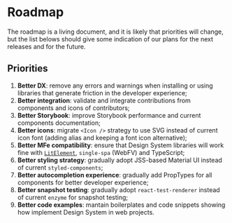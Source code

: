 # Roadmap

The roadmap is a living document, and it is likely that priorities will change,
but the list belows should give some indication of our plans for the next releases and for the future.

## Priorities

1. **Better DX**: remove any errors and warnings when installing or using libraries that generate friction in the developer experience;
2. **Better integration**: validate and integrate contributions from components and icons of contributors;
3. **Better Storybook**: improve Storybook performance and current components documentation;
4. **Better icons**: migrate `<Icon />` strategy to use SVG instead of current icon font (adding alias and keeping a font icon alternative);
5. **Better MFe compatibility**: ensure that Design System libraries will work fine with [`LitElement`](https://github.com/PolymerLabs/lit-element-starter-ts/), `single-spa` (WebFV) and TypeScript;
6. **Better styling strategy**: gradually adopt JSS-based Material UI instead of current `styled-components`;
7. **Better autocompletion experience**: gradually add PropTypes for all components for better developer experience;
8. **Better snapshot testing**: gradually adopt `react-test-renderer` instead of current `enzyme` for snapshot testing;
9. **Better code examples**: mantain boilerplates and code snippets showing how implement Design System in web projects.
